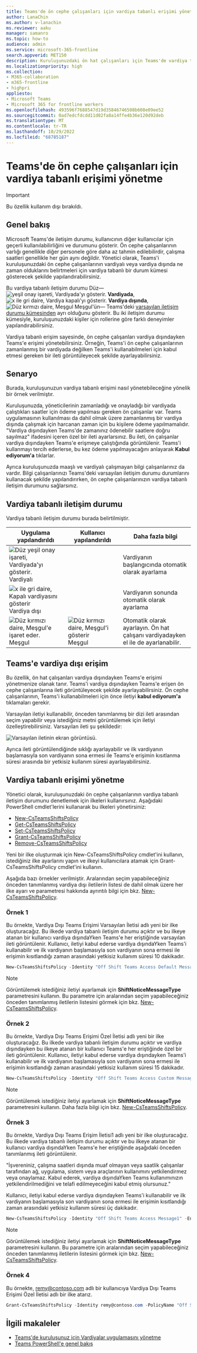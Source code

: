 ```yaml
---
title: Teams'de ön cephe çalışanları için vardiya tabanlı erişimi yönetme
author: LanaChin
ms.author: v-lanachin
ms.reviewer: aaku
manager: samanro
ms.topic: how-to
audience: admin
ms.service: microsoft-365-frontline
search.appverid: MET150
description: Kuruluşunuzdaki ön hat çalışanları için Teams'de vardiya tabanlı erişimi yönetmeyi öğrenin.
ms.localizationpriority: high
ms.collection:
- M365-collaboration
- m365-frontline
- highpri
appliesto:
- Microsoft Teams
- Microsoft 365 for frontline workers
ms.openlocfilehash: 493596f7688547d19d35846746508b608e09ee52
ms.sourcegitcommit: 0ad7edcfdcdd11d02fa8a14ffe4b36e120d92deb
ms.translationtype: MT
ms.contentlocale: tr-TR
ms.lasthandoff: 10/29/2022
ms.locfileid: "68785187"
---
```

# <a name="manage-shift-based-access-for-frontline-workers-in-teams"></a>Teams'de ön cephe çalışanları için vardiya tabanlı erişimi yönetme

> [!IMPORTANT]
> Bu özellik kullanım dışı bırakıldı.

## <a name="overview"></a>Genel bakış

Microsoft Teams'de iletişim durumu, kullanıcının diğer kullanıcılar için geçerli kullanılabilirliğini ve durumunu gösterir. Ön cephe çalışanlarının varlığı genellikle diğer personele göre daha az tahmin edilebilirdir, çalışma saatleri genellikle her gün aynı değildir. Yönetici olarak, Teams'i kuruluşunuzdaki ön cephe çalışanlarının vardiyalı veya vardiya dışında ne zaman olduklarını belirtmeleri için vardiya tabanlı bir durum kümesi gösterecek şekilde yapılandırabilirsiniz.

Bu vardiya tabanlı iletişim durumu Düz&mdash;![yeşil onay işareti, Vardiyada'yı gösterir.](media/flw-presence-on-shift.png) **Vardiyada**, ![x ile gri daire, Vardiya kapalı'yı gösterir.](media/flw-presence-off-shift.png) **Vardiya dışında**, ![Düz kırmızı daire, Meşgul **Meşgul'ün**&mdash;](media/flw-presence-busy.png) Teams'deki [varsayılan iletişim durumu kümesinden](/microsoftteams/presence-admins) ayrı olduğunu gösterir. Bu iki iletişim durumu kümesiyle, kuruluşunuzdaki kişiler için rollerine göre farklı deneyimler yapılandırabilirsiniz.

Vardiya tabanlı erişim sayesinde, ön cephe çalışanları vardiya dışındayken Teams'e erişimi yönetebilirsiniz. Örneğin, Teams'i ön cephe çalışanlarının zamanlanmış bir vardiyada değilken Teams'i kullanabilmeleri için kabul etmesi gereken bir ileti görüntüleyecek şekilde ayarlayabilirsiniz.  

## <a name="scenario"></a>Senaryo

Burada, kuruluşunuzun vardiya tabanlı erişimi nasıl yönetebileceğine yönelik bir örnek verilmiştır.

Kuruluşunuzda, yöneticilerinin zamanladığı ve onayladığı bir vardiyada çalıştıkları saatler için ödeme yapılması gereken ön çalışanlar var. Teams uygulamasının kullanılması da dahil olmak üzere zamanlanmış bir vardiya dışında çalışmak için harcanan zaman için bu kişilere ödeme yapılmamalıdır. "Vardiya dışındayken Teams'de zamanınız ödenebilir saatlere doğru sayılmaz" ifadesini içeren özel bir ileti ayarlarsınız. Bu ileti, ön çalışanlar vardiya dışındayken Teams'e erişmeye çalıştığında görüntülenir. Teams'i kullanmayı tercih ederlerse, bu kez ödeme yapılmayacağını anlayarak **Kabul ediyorum'a** tıklarlar.

Ayrıca kuruluşunuzda maaşlı ve vardiyalı çalışmayan bilgi çalışanlarınız da vardır. Bilgi çalışanlarınızı Teams'deki varsayılan iletişim durumu durumlarını kullanacak şekilde yapılandırırken, ön cephe çalışanlarınızın vardiya tabanlı iletişim durumunu sağlarsınız.

## <a name="shift-based-presence-states"></a>Vardiya tabanlı iletişim durumu

Vardiya tabanlı iletişim durumu burada belirtilmiştir.

|Uygulama yapılandırıldı |Kullanıcı yapılandırıldı  |Daha fazla bilgi  |
|---------|---------|---------|
|![Düz yeşil onay işareti, Vardiyada'yı gösterir.](media/flw-presence-on-shift.png) Vardiyalı     |         |Vardiyanın başlangıcında otomatik olarak ayarlama         |
|![x ile gri daire, Kapalı vardiyasını gösterir](media/flw-presence-off-shift.png) Vardiya dışı     |         |Vardiyanın sonunda otomatik olarak ayarlama         |
|![Düz kırmızı daire, Meşgul'e işaret eder.](media/flw-presence-busy.png) Meşgul      | ![Düz kırmızı daire, Meşgul'i gösterir](media/flw-presence-busy.png) Meşgul         |Otomatik olarak ayarlayın. Ön hat çalışanı vardiyadayken el ile de ayarlanabilir.|

## <a name="off-shift-access-to-teams"></a>Teams'e vardiya dışı erişim

Bu özellik, ön hat çalışanları vardiya dışındayken Teams'e erişimi yönetmenize olanak tanır. Teams'i vardiya dışındayken Teams'e erişen ön cephe çalışanlarına ileti görüntüleyecek şekilde ayarlayabilirsiniz. Ön cephe çalışanlarının, Teams'i kullanabilmeleri için önce iletiyi **kabul ediyorum'a** tıklamaları gerekir.

Varsayılan iletiyi kullanabilir, önceden tanımlanmış bir dizi ileti arasından seçim yapabilir veya istediğiniz metni görüntülemek için iletiyi özelleştirebilirsiniz. Varsayılan ileti şu şekildedir:

![Varsayılan iletinin ekran görüntüsü.](media/shifts-presence-message.png)

Ayrıca ileti görüntülendiğinde sıklığı ayarlayabilir ve ilk vardiyanın başlamasıyla son vardiyanın sona ermesi ile Teams'e erişimin kısıtlanma süresi arasında bir yetkisiz kullanım süresi ayarlayabilirsiniz.

## <a name="manage-shift-based-access"></a>Vardiya tabanlı erişimi yönetme

Yönetici olarak, kuruluşunuzdaki ön cephe çalışanlarının vardiya tabanlı iletişim durumunu denetlemek için ilkeleri kullanırsınız. Aşağıdaki PowerShell cmdlet'lerini kullanarak bu ilkeleri yönetirsiniz:

- [New-CsTeamsShiftsPolicy](/powershell/module/teams/new-csteamsshiftspolicy)
- [Get-CsTeamsShiftsPolicy](/powershell/module/teams/get-csteamsshiftspolicy)
- [Set-CsTeamsShiftsPolicy](/powershell/module/teams/set-csteamsshiftspolicy)
- [Grant-CsTeamsShiftsPolicy](/powershell/module/teams/grant-csteamsshiftspolicy)
- [Remove-CsTeamsShiftsPolicy](/powershell/module/teams/remove-csteamsshiftspolicy)

Yeni bir ilke oluşturmak için New-CsTeamsShiftsPolicy cmdlet'ini kullanın, istediğiniz ilke ayarlarını yapın ve ilkeyi kullanıcılara atamak için Grant-CsTeamsShiftsPolicy cmdlet'ini kullanın.

Aşağıda bazı örnekler verilmiştir. Aralarından seçim yapabileceğiniz önceden tanımlanmış vardiya dışı iletilerin listesi de dahil olmak üzere her ilke ayarı ve parametresi hakkında ayrıntılı bilgi için bkz. [New-CsTeamsShiftsPolicy](/powershell/module/teams/new-csteamsshiftspolicy).

### <a name="example-1"></a>Örnek 1

Bu örnekte, Vardiya Dışı Teams Erişimi Varsayılan İletisi adlı yeni bir ilke oluşturacağız. Bu ilkede vardiya tabanlı iletişim durumu açıktır ve bu ilkeye atanan bir kullanıcı vardiya dışındaYken Teams'e her eriştiğinde varsayılan ileti görüntülenir. Kullanıcı, iletiyi kabul ederse vardiya dışındaYken Teams'i kullanabilir ve ilk vardiyanın başlamasıyla son vardiyanın sona ermesi ile erişimin kısıtlandığı zaman arasındaki yetkisiz kullanım süresi 10 dakikadır.  

```powershell
New-CsTeamsShiftsPolicy -Identity "Off Shift Teams Access Default Message" -EnableShiftPresence $true -ShiftNoticeFrequency always -ShiftNoticeMessageType DefaultMessage -AccessType UnrestrictedAccess_TeamsApp -AccessGracePeriodMinutes 10
```

> [!NOTE]
> Görüntülemek istediğiniz iletiyi ayarlamak için **ShiftNoticeMessageType** parametresini kullanın. Bu parametre için aralarından seçim yapabileceğiniz önceden tanımlanmış iletilerin listesini görmek için bkz. [New-CsTeamsShiftsPolicy](/powershell/module/teams/new-csteamsshiftspolicy).

### <a name="example-2"></a>Örnek 2 

Bu örnekte, Vardiya Dışı Teams Erişimi Özel İletisi adlı yeni bir ilke oluşturacağız. Bu ilkede vardiya tabanlı iletişim durumu açıktır ve vardiya dışındayken bu ilkeye atanan bir kullanıcı Teams'e her eriştiğinde özel bir ileti görüntülenir. Kullanıcı, iletiyi kabul ederse vardiya dışındayken Teams'i kullanabilir ve ilk vardiyanın başlamasıyla son vardiyanın sona ermesi ile erişimin kısıtlandığı zaman arasındaki yetkisiz kullanım süresi 15 dakikadır.  

```powershell
New-CsTeamsShiftsPolicy -Identity "Off Shift Teams Access Custom Message" -EnableShiftPresence $true -ShiftNoticeFrequency always -ShiftNoticeMessageType CustomMessage -ShiftNoticeMessageCustom "Your time on Teams when on off shift won't count toward payable hours" -AccessType UnrestrictedAccess_TeamsApp -AccessGracePeriodMinutes 15
```

> [!NOTE]
> Görüntülemek istediğiniz iletiyi ayarlamak için **ShiftNoticeMessageType** parametresini kullanın. Daha fazla bilgi için bkz. [New-CsTeamsShiftsPolicy](/powershell/module/teams/new-csteamsshiftspolicy).

### <a name="example-3"></a>Örnek 3

Bu örnekte, Vardiya Dışı Teams Erişim İletisi1 adlı yeni bir ilke oluşturacağız. Bu ilkede vardiya tabanlı iletişim durumu açıktır ve bu ilkeye atanan bir kullanıcı vardiya dışındaYken Teams'e her eriştiğinde aşağıdaki önceden tanımlanmış ileti görüntülenir.

  "İşvereniniz, çalışma saatleri dışında muaf olmayan veya saatlik çalışanlar tarafından ağ, uygulama, sistem veya araçlarının kullanımını yetkilendirmez veya onaylamaz. Kabul ederek, vardiya dışındaYken Teams kullanımınızın yetkilendirilmediğini ve telafi edilmeyeceğini kabul etmiş olursunuz." 

Kullanıcı, iletiyi kabul ederse vardiya dışındayken Teams'i kullanabilir ve ilk vardiyanın başlamasıyla son vardiyanın sona ermesi ile erişimin kısıtlandığı zaman arasındaki yetkisiz kullanım süresi üç dakikadır.  

```powershell
New-CsTeamsShiftsPolicy -Identity "Off Shift Teams Access Message1" -EnableShiftPresence $true -ShiftNoticeFrequency always -ShiftNoticeMessageType Message1 -AccessType  UnrestrictedAccess_TeamsApp -AccessGracePeriodMinutes 3
```

> [!NOTE]
> Görüntülemek istediğiniz iletiyi ayarlamak için **ShiftNoticeMessageType** parametresini kullanın. Bu parametre için aralarından seçim yapabileceğiniz önceden tanımlanmış iletilerin listesini görmek için bkz. [New-CsTeamsShiftsPolicy](/powershell/module/teams/new-csteamsshiftspolicy).

### <a name="example-4"></a>Örnek 4

Bu örnekte, remy@contoso.com adlı bir kullanıcıya Vardiya Dışı Teams Erişimi Özel İletisi adlı bir ilke atarız.

```powershell
Grant-CsTeamsShiftsPolicy -Identity remy@contoso.com -PolicyName "Off Shift Teams Access Custom Message"
```

## <a name="related-articles"></a>İlgili makaleler

- [Teams'de kuruluşunuz için Vardiyalar uygulamasını yönetme](/microsoftteams/expand-teams-across-your-org/shifts/manage-the-shifts-app-for-your-organization-in-teams?bc=/microsoft-365/frontline/breadcrumb/toc.json&toc=/microsoft-365/frontline/toc.json)
- [Teams PowerShell'e genel bakış](/microsoftteams/teams-powershell-overview)